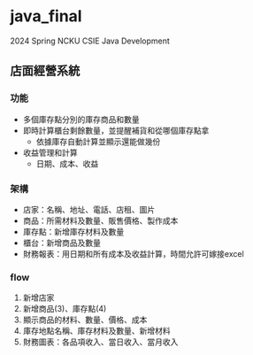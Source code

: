 # java_final
2024 Spring NCKU CSIE Java Development
## 店面經營系統
### 功能
- 多個庫存點分別的庫存商品和數量
- 即時計算櫃台剩餘數量，並提醒補貨和從哪個庫存點拿
    - 依據庫存自動計算並顯示還能做幾份
- 收益管理和計算
    - 日期、成本、收益
### 架構
- 店家：名稱、地址、電話、店租、圖片
- 商品：所需材料及數量、販售價格、製作成本
- 庫存點：新增庫存材料及數量
- 櫃台：新增商品及數量
- 財務報表：用日期和所有成本及收益計算，時間允許可嫁接excel
### flow
1. 新增店家
2. 新增商品(3)、庫存點(4)
3. 顯示商品的材料、數量、價格、成本
4. 庫存地點名稱、庫存材料及數量、新增材料
5. 財務圖表：各品項收入、當日收入、當月收入